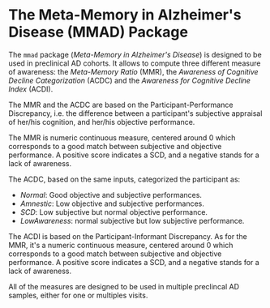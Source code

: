 # The Meta-Memory in Alzheimer's Disease (MMAD) Package

The `mmad` package (*Meta-Memory in Alzheimer's Disease*) is designed to be used in preclinical AD cohorts. It allows to compute three different measure of awareness: the *Meta-Memory Ratio* (MMR), the *Awareness of Cognitive Decline Categorization* (ACDC) and the *Awareness for Cognitive Decline Index* (ACDI).

The MMR and the ACDC are based on the Participant-Performance Discrepancy, i.e. the difference between a participant's subjective appraisal of her/his cognition, and her/his objective performance.

The MMR is numeric continuous measure, centered around 0 which corresponds to a good match between subjective and objective performance. A positive score indicates a SCD, and a negative stands for a lack of awareness.

The ACDC, based on the same inputs, categorized the participant as:

  * *Normal*: Good objective and subjective performances.
  * *Amnestic*: Low objective and subjective performances.
  * *SCD*: Low subjective but normal objective performance.
  * *LowAwareness*: normal subjective but low subjective performance.
  
The ACDI is based on the Participant-Informant Discrepancy. As for the MMR, it's a numeric continuous measure, centered around 0 which corresponds to a good match between subjective and objective performance. A positive score indicates a SCD, and a negative stands for a lack of awareness.

All of the measures are designed to be used in multiple preclincal AD samples, either for one or multiples visits. 
